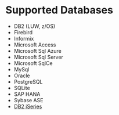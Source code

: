# Supported Databases

* DB2 (LUW, z/OS)
* Firebird
* Informix
* Microsoft Access
* Microsoft Sql Azure
* Microsoft Sql Server
* Microsoft SqlCe
* MySql
* Oracle
* PostgreSQL
* SQLite
* SAP HANA
* Sybase ASE
* [DB2 iSeries](https://github.com/LinqToDB4iSeries/Linq2DB4iSeries)
